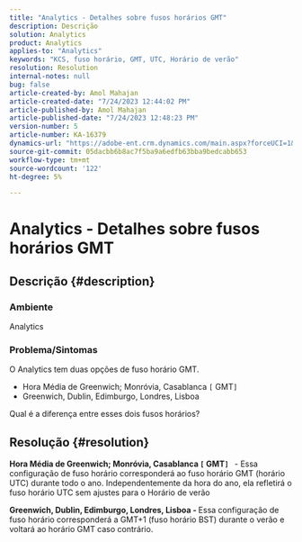 ```yaml
---
title: "Analytics - Detalhes sobre fusos horários GMT"
description: Descrição
solution: Analytics
product: Analytics
applies-to: "Analytics"
keywords: "KCS, fuso horário, GMT, UTC, Horário de verão"
resolution: Resolution
internal-notes: null
bug: false
article-created-by: Amol Mahajan
article-created-date: "7/24/2023 12:44:02 PM"
article-published-by: Amol Mahajan
article-published-date: "7/24/2023 12:48:23 PM"
version-number: 5
article-number: KA-16379
dynamics-url: "https://adobe-ent.crm.dynamics.com/main.aspx?forceUCI=1&pagetype=entityrecord&etn=knowledgearticle&id=c0720dc4-1f2a-ee11-bdf4-6045bd006b3d"
source-git-commit: 05dacbb6b8ac7f5ba9a6edfb63bba9bedcabb653
workflow-type: tm+mt
source-wordcount: '122'
ht-degree: 5%

---
```


# Analytics - Detalhes sobre fusos horários GMT

## Descrição {#description}


### <b>Ambiente</b>

Analytics



### <b>Problema/Sintomas</b>

O Analytics tem duas opções de fuso horário GMT.

- Hora Média de Greenwich; Monróvia, Casablanca `[` GMT`]`
- Greenwich, Dublin, Edimburgo, Londres, Lisboa


Qual é a diferença entre esses dois fusos horários?


## Resolução {#resolution}


<b>Hora Média de Greenwich; Monróvia, Casablanca `[` GMT`]`  </b> - Essa configuração de fuso horário corresponderá ao fuso horário GMT (horário UTC) durante todo o ano. Independentemente da hora do ano, ela refletirá o fuso horário UTC sem ajustes para o Horário de verão

<b>Greenwich, Dublin, Edimburgo, Londres, Lisboa - </b>Essa configuração de fuso horário corresponderá a GMT+1 (fuso horário BST) durante o verão e voltará ao horário GMT caso contrário.


